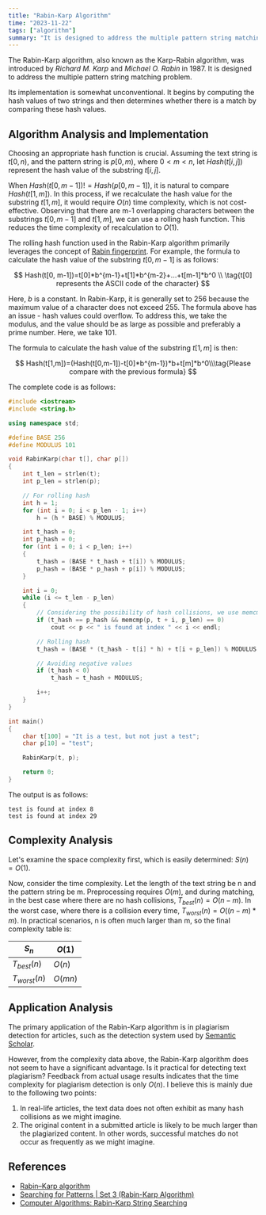 ```yaml
---
title: "Rabin-Karp Algorithm"
time: "2023-11-22"
tags: ["algorithm"]
summary: "It is designed to address the multiple pattern string matching problem."
---
```


The Rabin-Karp algorithm, also known as the Karp-Rabin algorithm, was introduced by _Richard M. Karp_ and _Michael O. Rabin_ in 1987. It is designed to address the multiple pattern string matching problem.

Its implementation is somewhat unconventional. It begins by computing the hash values of two strings and then determines whether there is a match by comparing these hash values.

## Algorithm Analysis and Implementation

Choosing an appropriate hash function is crucial. Assuming the text string is $t[0, n)$, and the pattern string is $p[0, m)$, where $0<m<n$, let $Hash(t[i,j])$ represent the hash value of the substring $t[i, j]$.

When $Hash(t[0, m-1])!=Hash(p[0,m-1])$, it is natural to compare $Hash(t[1, m])$. In this process, if we recalculate the hash value for the substring $t[1, m]$, it would require $O(n)$ time complexity, which is not cost-effective. Observing that there are m-1 overlapping characters between the substrings $t[0, m-1]$ and $t[1, m]$, we can use a rolling hash function. This reduces the time complexity of recalculation to $O(1)$.

The rolling hash function used in the Rabin-Karp algorithm primarily leverages the concept of [Rabin fingerprint](https://en.wikipedia.org/wiki/Rabin_fingerprint). For example, the formula to calculate the hash value of the substring $t[0, m-1]$ is as follows:

$$
Hash(t[0, m-1])=t[0]*b^{m-1}+t[1]*b^{m-2}+...+t[m-1]*b^0
\\
\tag{t[0] represents the ASCII code of the character}
$$

Here, $b$ is a constant. In Rabin-Karp, it is generally set to 256 because the maximum value of a character does not exceed 255. The formula above has an issue - hash values could overflow. To address this, we take the modulus, and the value should be as large as possible and preferably a prime number. Here, we take 101.

The formula to calculate the hash value of the substring $t[1, m]$ is then:

$$
Hash(t[1,m])=(Hash(t[0,m-1])-t[0]*b^{m-1})*b+t[m]*b^0\\\tag{Please compare with the previous formula}
$$

The complete code is as follows:

```cpp
#include <iostream>
#include <string.h>

using namespace std;

#define BASE 256
#define MODULUS 101

void RabinKarp(char t[], char p[])
{
    int t_len = strlen(t);
    int p_len = strlen(p);

    // For rolling hash
    int h = 1;
    for (int i = 0; i < p_len - 1; i++)
        h = (h * BASE) % MODULUS;

    int t_hash = 0;
    int p_hash = 0;
    for (int i = 0; i < p_len; i++)
    {
        t_hash = (BASE * t_hash + t[i]) % MODULUS;
        p_hash = (BASE * p_hash + p[i]) % MODULUS;
    }

    int i = 0;
    while (i <= t_len - p_len)
    {
        // Considering the possibility of hash collisions, we use memcmp for additional verification
        if (t_hash == p_hash && memcmp(p, t + i, p_len) == 0)
            cout << p << " is found at index " << i << endl;

        // Rolling hash
        t_hash = (BASE * (t_hash - t[i] * h) + t[i + p_len]) % MODULUS;

        // Avoiding negative values
        if (t_hash < 0)
            t_hash = t_hash + MODULUS;

        i++;
    }
}

int main()
{
    char t[100] = "It is a test, but not just a test";
    char p[10] = "test";

    RabinKarp(t, p);

    return 0;
}
```

The output is as follows:

```text
test is found at index 8
test is found at index 29
```

## Complexity Analysis

Let's examine the space complexity first, which is easily determined: $S(n)=O(1)$.

Now, consider the time complexity. Let the length of the text string be n and the pattern string be m. Preprocessing requires $O(m)$, and during matching, in the best case where there are no hash collisions, $T_{best}(n)=O(n-m)$. In the worst case, where there is a collision every time, $T_{worst}(n)=O((n-m)*m)$. In practical scenarios, n is often much larger than m, so the final complexity table is:

| $S_{n}$        | $O(1)$  |
| -------------- | ------- |
| $T_{best}(n)$  | $O(n)$  |
| $T_{worst}(n)$ | $O(mn)$ |

## Application Analysis

The primary application of the Rabin-Karp algorithm is in plagiarism detection for articles, such as the detection system used by [Semantic Scholar](https://www.semanticscholar.org/).

However, from the complexity data above, the Rabin-Karp algorithm does not seem to have a significant advantage. Is it practical for detecting text plagiarism? Feedback from actual usage results indicates that the time complexity for plagiarism detection is only $O(n)$. I believe this is mainly due to the following two points:

1. In real-life articles, the text data does not often exhibit as many hash collisions as we might imagine.
2. The original content in a submitted article is likely to be much larger than the plagiarized content. In other words, successful matches do not occur as frequently as we might imagine.

## References

- [Rabin–Karp algorithm](https://en.wikipedia.org/wiki/Rabin–Karp_algorithm)
- [Searching for Patterns | Set 3 (Rabin-Karp Algorithm)](https://www.geeksforgeeks.org/searching-for-patterns-set-3-rabin-karp-algorithm/)
- [Computer Algorithms: Rabin-Karp String Searching](http://www.stoimen.com/blog/2012/04/02/computer-algorithms-rabin-karp-string-searching/)
